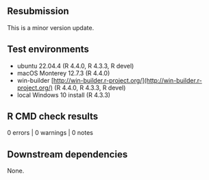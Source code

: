 ## Resubmission

This is a minor version update.

## Test environments

* ubuntu 22.04.4 (R 4.4.0, R 4.3.3, R devel)
* macOS Monterey 12.7.3 (R 4.4.0)
* win-builder [http://win-builder.r-project.org/](http://win-builder.r-project.org/) (R 4.4.0, R 4.3.3, R devel)
* local Windows 10 install (R 4.3.3)

## R CMD check results

0 errors | 0 warnings | 0 notes

## Downstream dependencies

None.
